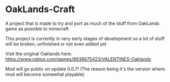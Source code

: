 # OakLands-Craft
A project that is made to try and port as much of the stuff from OakLands game as possible to minecraft



This project is currently in very early stages of development so a lot of stuff will be broken, unfinished or not even added yet


Visit the original Oaklands here: https://www.roblox.com/games/9938675423/VALENTINES-Oaklands

Mod will go public on update 0.0.7! (The reason being it's the version where mod will become somewhat playable)

